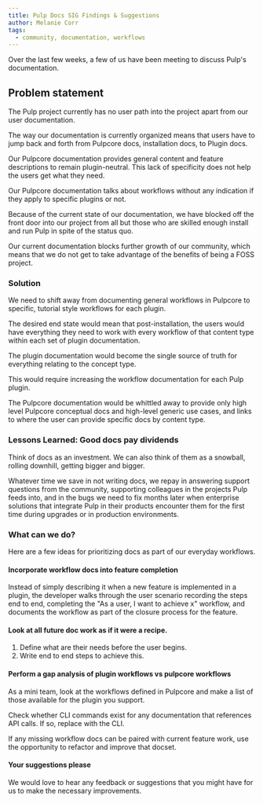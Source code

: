 ```yaml
---
title: Pulp Docs SIG Findings & Suggestions
author: Melanie Corr
tags:
  - community, documentation, workflows
---
```


Over the last few weeks, a few of us have been meeting to discuss Pulp's documentation.

## Problem statement

The Pulp project currently has no user path into the project apart from our user documentation.

The way our documentation is currently organized means that users have to jump back and forth from Pulpcore docs, installation docs, to Plugin docs.

Our Pulpcore documentation provides general content and feature descriptions to remain plugin-neutral. This lack of specificity does not help the users get what they need.  

Our Pulpcore documentation talks about workflows without any indication if they apply to specific plugins or not.

Because of the current state of our documentation, we have blocked off the front door into our project from all but those who are skilled enough install and run Pulp in spite of the status quo.

Our current documentation blocks further growth of our community, which means that we do not get to take advantage of the benefits of being a FOSS project.

### Solution

We need to shift away from documenting general workflows in Pulpcore to specific, tutorial style  workflows for each plugin.

The desired end state would mean that post-installation, the users would have everything they need to work with every workflow of that content type within each set of plugin documentation.

The plugin documentation would become the single source of truth for everything relating to the concept type.

This would require increasing the workflow documentation for each Pulp plugin.

The Pulpcore documentation would be whittled away to provide only high level Pulpcore conceptual docs and high-level generic use cases, and links to where the user can provide specific docs by content type.

### Lessons Learned: Good docs pay dividends

Think of docs as an investment. We can also think of them as a snowball, rolling downhill, getting bigger and bigger.

Whatever time we save in not writing docs, we repay in answering support questions from the community, supporting colleagues in the projects Pulp feeds into, and in the bugs we need to fix months later when enterprise solutions that integrate Pulp in their products encounter them for the first time during upgrades or in production environments.

### What can we do?

Here are a few ideas for prioritizing docs as part of our everyday workflows.

#### Incorporate workflow docs into feature completion

Instead of simply describing it when a new feature is implemented in a plugin, the developer walks through the user scenario recording the steps end to end, completing the
"As a user, I want to achieve x" workflow, and documents the workflow as part of the closure process for the feature.

#### Look at all future doc work as if it were a recipe.

1. Define what are their needs before the user begins.
2. Write end to end steps to achieve this.

#### Perform a gap analysis of plugin workflows vs pulpcore workflows

As a mini team, look at the workflows defined in Pulpcore and make a list of those available for the plugin you support.

Check whether CLI commands exist for any documentation that references API calls. If so, replace with the CLI.

If any missing workflow docs can be paired with current feature work, use the opportunity to refactor and improve that docset.

#### Your suggestions please

We would love to hear any feedback or suggestions that you might have for us to make the necessary improvements.
